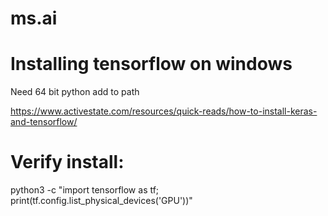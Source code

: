 # ms.ai


# Installing tensorflow on windows
Need 64 bit python
add to path

https://www.activestate.com/resources/quick-reads/how-to-install-keras-and-tensorflow/

# Verify install:
python3 -c "import tensorflow as tf; print(tf.config.list_physical_devices('GPU'))"


